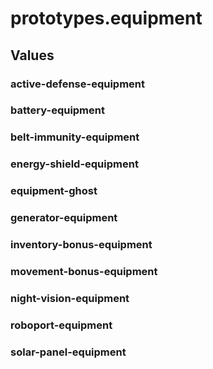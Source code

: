 # prototypes.equipment

## Values

### active-defense-equipment

### battery-equipment

### belt-immunity-equipment

### energy-shield-equipment

### equipment-ghost

### generator-equipment

### inventory-bonus-equipment

### movement-bonus-equipment

### night-vision-equipment

### roboport-equipment

### solar-panel-equipment

